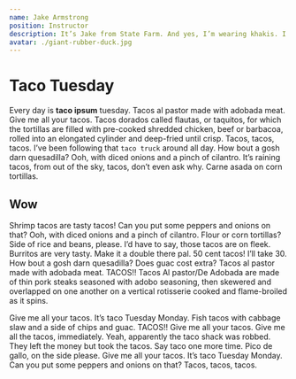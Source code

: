 ```yaml
---
name: Jake Armstrong
position: Instructor
description: It’s Jake from State Farm. And yes, I’m wearing khakis. I love being able to sit down at a computer to create just about anything.
avatar: ./giant-rubber-duck.jpg
---
```


# Taco Tuesday

Every day is **taco ipsum** tuesday. Tacos al pastor made with adobada meat. Give me all your tacos. Tacos dorados called flautas, or taquitos, for which the tortillas are filled with pre-cooked shredded chicken, beef or barbacoa, rolled into an elongated cylinder and deep-fried until crisp. Tacos, tacos, tacos. I’ve been following that `taco truck` around all day. How bout a gosh darn quesadilla? Ooh, with diced onions and a pinch of cilantro. It’s raining tacos, from out of the sky, tacos, don’t even ask why. Carne asada on corn tortillas.

## Wow

Shrimp tacos are tasty tacos! Can you put some peppers and onions on that? Ooh, with diced onions and a pinch of cilantro. Flour or corn tortillas? Side of rice and beans, please. I’d have to say, those tacos are on fleek. Burritos are very tasty. Make it a double there pal. 50 cent tacos! I’ll take 30. How bout a gosh darn quesadilla? Does guac cost extra? Tacos al pastor made with adobada meat. TACOS!! Tacos Al pastor/De Adobada are made of thin pork steaks seasoned with adobo seasoning, then skewered and overlapped on one another on a vertical rotisserie cooked and flame-broiled as it spins.

Give me all your tacos. It’s taco Tuesday Monday. Fish tacos with cabbage slaw and a side of chips and guac. TACOS!! Give me all your tacos. Give me all the tacos, immediately. Yeah, apparently the taco shack was robbed. They left the money but took the tacos. Say taco one more time. Pico de gallo, on the side please. Give me all your tacos. It’s taco Tuesday Monday. Can you put some peppers and onions on that? Tacos, tacos, tacos.
